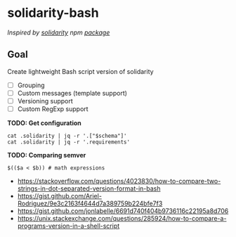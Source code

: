 # solidarity-bash

_Inspired by [solidarity](https://github.com/infinitered/solidarity) npm [package](https://www.npmjs.com/package/solidarity)_

## Goal

Create lightweight Bash script version of solidarity

- [ ] Grouping
- [ ] Custom messages (template support)
- [ ] Versioning support
- [ ] Custom RegExp support

**TODO: Get configuration**

```
cat .solidarity | jq -r '.["$schema"]'
cat .solidarity | jq -r '.requirements'
```

**TODO: Comparing semver**

```
$(($a < $b)) # math expressions
```

- https://stackoverflow.com/questions/4023830/how-to-compare-two-strings-in-dot-separated-version-format-in-bash
- https://gist.github.com/Ariel-Rodriguez/9e3c2163f4644d7a389759b224bfe7f3
- https://gist.github.com/jonlabelle/6691d740f404b9736116c22195a8d706
- https://unix.stackexchange.com/questions/285924/how-to-compare-a-programs-version-in-a-shell-script
